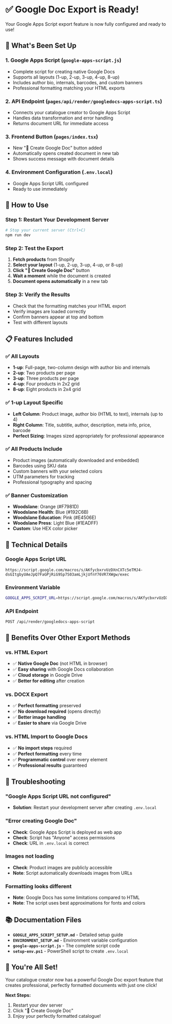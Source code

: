 # ✅ Google Doc Export is Ready!

Your Google Apps Script export feature is now fully configured and ready to use!

## 🎉 What's Been Set Up

### 1. **Google Apps Script** (`google-apps-script.js`)
   - Complete script for creating native Google Docs
   - Supports all layouts (1-up, 2-up, 3-up, 4-up, 8-up)
   - Includes author bio, internals, barcodes, and custom banners
   - Professional formatting matching your HTML exports

### 2. **API Endpoint** (`pages/api/render/googledocs-apps-script.ts`)
   - Connects your catalogue creator to Google Apps Script
   - Handles data transformation and error handling
   - Returns document URL for immediate access

### 3. **Frontend Button** (`pages/index.tsx`)
   - New "🚀 Create Google Doc" button added
   - Automatically opens created document in new tab
   - Shows success message with document details

### 4. **Environment Configuration** (`.env.local`)
   - Google Apps Script URL configured
   - Ready to use immediately

## 🚀 How to Use

### Step 1: Restart Your Development Server
```bash
# Stop your current server (Ctrl+C)
npm run dev
```

### Step 2: Test the Export
1. **Fetch products** from Shopify
2. **Select your layout** (1-up, 2-up, 3-up, 4-up, or 8-up)
3. **Click "🚀 Create Google Doc"** button
4. **Wait a moment** while the document is created
5. **Document opens automatically** in a new tab

### Step 3: Verify the Results
- Check that the formatting matches your HTML export
- Verify images are loaded correctly
- Confirm banners appear at top and bottom
- Test with different layouts

## 📋 Features Included

### ✅ **All Layouts**
- **1-up**: Full-page, two-column design with author bio and internals
- **2-up**: Two products per page
- **3-up**: Three products per page
- **4-up**: Four products in 2x2 grid
- **8-up**: Eight products in 2x4 grid

### ✅ **1-up Layout Specific**
- **Left Column**: Product image, author bio (HTML to text), internals (up to 4)
- **Right Column**: Title, subtitle, author, description, meta info, price, barcode
- **Perfect Sizing**: Images sized appropriately for professional appearance

### ✅ **All Products Include**
- Product images (automatically downloaded and embedded)
- Barcodes using SKU data
- Custom banners with your selected colors
- UTM parameters for tracking
- Professional typography and spacing

### ✅ **Banner Customization**
- **Woodslane**: Orange (#F7981D)
- **Woodslane Health**: Blue (#192C6B)
- **Woodslane Education**: Pink (#E4506E)
- **Woodslane Press**: Light Blue (#1EADFF)
- **Custom**: Use HEX color picker

## 🔧 Technical Details

### Google Apps Script URL
```
https://script.google.com/macros/s/AKfycbxrvUzDXnCXTc5eTMJ4-dsGItgbyUAeJpQ7FaGPjRiG9Sp7S03amLjkjUfnY76VR7XWgw/exec
```

### Environment Variable
```bash
GOOGLE_APPS_SCRIPT_URL=https://script.google.com/macros/s/AKfycbxrvUzDXnCXTc5eTMJ4-dsGItgbyUAeJpQ7FaGPjRiG9Sp7S03amLjkjUfnY76VR7XWgw/exec
```

### API Endpoint
```
POST /api/render/googledocs-apps-script
```

## 🎯 Benefits Over Other Export Methods

### vs. HTML Export
- ✅ **Native Google Doc** (not HTML in browser)
- ✅ **Easy sharing** with Google Docs collaboration
- ✅ **Cloud storage** in Google Drive
- ✅ **Better for editing** after creation

### vs. DOCX Export
- ✅ **Perfect formatting** preserved
- ✅ **No download required** (opens directly)
- ✅ **Better image handling**
- ✅ **Easier to share** via Google Drive

### vs. HTML Import to Google Docs
- ✅ **No import steps** required
- ✅ **Perfect formatting** every time
- ✅ **Programmatic control** over every element
- ✅ **Professional results** guaranteed

## 🐛 Troubleshooting

### "Google Apps Script URL not configured"
- **Solution**: Restart your development server after creating `.env.local`

### "Error creating Google Doc"
- **Check**: Google Apps Script is deployed as web app
- **Check**: Script has "Anyone" access permissions
- **Check**: URL in `.env.local` is correct

### Images not loading
- **Check**: Product images are publicly accessible
- **Note**: Script automatically downloads images from URLs

### Formatting looks different
- **Note**: Google Docs has some limitations compared to HTML
- **Note**: The script uses best approximations for fonts and colors

## 📚 Documentation Files

- **`GOOGLE_APPS_SCRIPT_SETUP.md`** - Detailed setup guide
- **`ENVIRONMENT_SETUP.md`** - Environment variable configuration
- **`google-apps-script.js`** - The complete script code
- **`setup-env.ps1`** - PowerShell script to create `.env.local`

## 🎊 You're All Set!

Your catalogue creator now has a powerful Google Doc export feature that creates professional, perfectly formatted documents with just one click!

**Next Steps:**
1. Restart your dev server
2. Click "🚀 Create Google Doc"
3. Enjoy your perfectly formatted catalogue!

